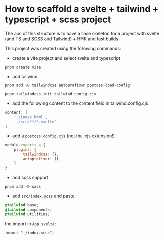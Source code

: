 # How to scaffold a svelte + tailwind + typescript + scss project 

The aim of this structure is to have a base skeleton for a project with svelte (and TS and SCSS and Tailwind) + HMR and fast builds.

This project was created using the following commands:

- create a vite project and select svelte and typescript

`pnpm create vite`

- add tailwind

`pnpm add -D tailwindcss autoprefixer postcss-load-config`

`pnpx tailwindcss init tailwind.config.cjs`

- add the following content to the content field in tailwind.config.cjs

```js
content: [
    './index.html',
    './src/**/*.svelte'
]
```

- add a `postcss.config.cjs` (not the .cjs extension!)

```js
module.exports = {
    plugins: {
        tailwindcss: {},
        autoprefixer: {},
    }
}
```

- add scss support

`pnpm add -D sass`

- add `src/index.scss` and paste:

```scss
@tailwind base;
@tailwind components;
@tailwind utilities;
```
the import in `App.svelte`:

```sveltehtml
import "./index.scss";
```
